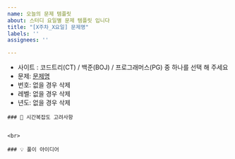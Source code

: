 ```yaml
---
name: 오늘의 문제 템플릿
about: 스터디 요일별 문제 템플릿 입니다
title: "[X주차_X요일] 문제명"
labels: ''
assignees: ''

---
```


- 사이트 : 코드트리(CT) / 백준(BOJ) / 프로그래머스(PG) 중 하나를 선택 해 주세요
- 문제: [문제명](링크)
- 번호: 없을 경우 삭제
- 레벨: 없을 경우 삭제
- 년도: 없을 경우 삭제

```
### 🤔 시간복잡도 고려사항


<br>

### 💡 풀이 아이디어
```
